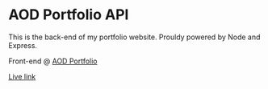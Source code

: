 # AOD Portfolio API

This is the back-end of my portfolio website. Prouldy powered by Node and Express.

Front-end @ [AOD Portfolio](https://github.com/davidoluseun/aod-portfolio/)

[Live link](https://davidoluseun.herokuapp.com/)
